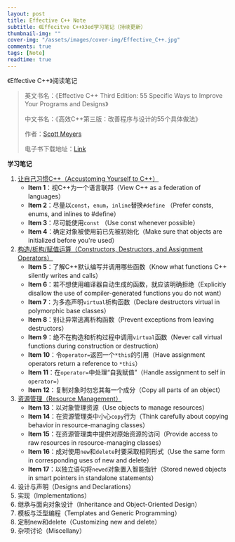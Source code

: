 ```yaml
---
layout: post
title: Effective C++ Note
subtitle: 《Effecitve C++》3ed学习笔记（持续更新）
thumbnail-img: ""
cover-img: "/assets/images/cover-img/Effective_C++.jpg"
comments: true
tags: [Note]
readtime: true
---
```


《Effective C++》阅读笔记

>英文书名：《Effective C++ Third Edition: 55 Specific Ways to Improve Your Programs and Designs》
>
>中文书名：《高效C++第三版：改善程序与设计的55个具体做法》
>
>作者：[Scott Meyers](http://scottmeyers.blogspot.com/)
>
>电子书下载地址：[Link](https://chaphlagical.github.io/resource/book/Effective_C++/Efffective_C++.pdf)

**学习笔记**

1. [让自己习惯C++（Accustoming Yourself to C++）](https://chaphlagical.github.io/resource/book/Effective_C++/ch1.html)
	* **Item 1**：视C++为一个语言联邦（View C++ as a federation of languages）
	* **Item 2**：尽量以`const`，`enum`，`inline`替换`#define` （Prefer consts, enums, and inlines to #define）
	* **Item 3**：尽可能使用`const` （Use const whenever possible）
	* **Item 4**：确定对象被使用前已先被初始化（Make sure that objects are initialized before you're used）
2. [构造/析构/赋值运算（Constructors, Destructors, and Assignment Operators）](https://chaphlagical.github.io/resource/book/Effective_C++/ch2.html)
	* **Item 5**：了解C++默认编写并调用哪些函数（Know what functions C++ silently writes and calls）
	* **Item 6**：若不想使用编译器自动生成的函数，就应该明确拒绝（Explicitly disallow the use of compiler-generated functions you do not want）
	* **Item 7**：为多态声明`virtual`析构函数（Declare destructors virtual in polymorphic base classes）
	* **Item 8**：别让异常逃离析构函数（Prevent exceptions from leaving destructors）
	* **Item 9**：绝不在构造和析构过程中调用`virtual`函数（Never call virtual functions during construction or destruction）
	* **Item 10**：令`operator=`返回一个`*this`的引用（Have assignment operators return a reference to `*this`）
	* **Item 11**：在`operator=`中处理“自我赋值”（Handle assignment to self in `operator=`）
	* **Item 12**：复制对象时勿忘其每一个成分（Copy all parts of an object）
3. [资源管理（Resource Management）](https://chaphlagical.github.io/resource/book/Effective_C++/ch3.html)
	* **Item 13**：以对象管理资源（Use objects to manage resources）
	* **Item 14**：在资源管理类中小心`copy`行为（Think carefully about copying behavior in resource-managing classes）
	* **Item 15**：在资源管理类中提供对原始资源的访问（Provide access to raw resources in resource-managing classes）
	* **Item 16**：成对使用`new`和`delete`时要采取相同形式（Use the same form in corresponding uses of new and delete）
	* **Item 17**：以独立语句将`newed`对象置入智能指针（Stored newed objects in smart pointers in standalone statements）
4. 设计与声明（Designs and Declarations）
5. 实现（Implementations）
6. 继承与面向对象设计（Inheritance and Object-Oriented Design）
7. 模板与泛型编程（Templates and Generic Programming）
8. 定制new和delete（Customizing new and delete）
9. 杂项讨论（Miscellany）